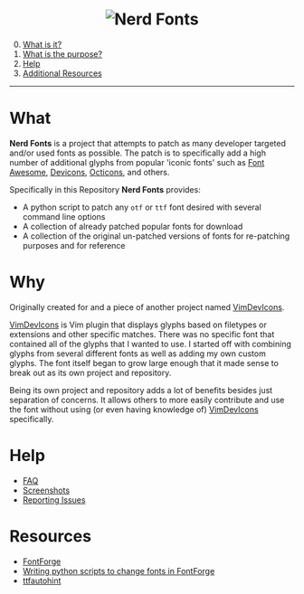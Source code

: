 <h1 align="center">
	<img src="https://raw.githubusercontent.com/ryanoasis/nerd-fonts/master/images/nerd-fonts-logo.svg?sanitize=true" alt="Nerd Fonts" />
</h1>


0. [What is it?](#what)
0. [What is the purpose?](#why)
0. [Help](#help)
0. [Additional Resources](#resources)

---


# What

**Nerd Fonts** is a project that attempts to patch as many developer targeted and/or used fonts as possible. The patch is to specifically add a high number of additional glyphs from popular 'iconic fonts' such as [Font Awesome][font-awesome], [Devicons][vorillaz-devicons], [Octicons][octicons], and others.

Specifically in this Repository **Nerd Fonts** provides:
 * A python script to patch any `otf` or `ttf` font desired with several command line options
 * A collection of already patched popular fonts for download
 * A collection of the original un-patched versions of fonts for re-patching purposes and for reference

# Why

Originally created for and a piece of another project named [VimDevIcons][].

[VimDevIcons][] is Vim plugin that displays glyphs based on filetypes or extensions and other specific matches. There was no specific font that contained all of the glyphs that I wanted to use. I started off with combining glyphs from several different fonts as well as adding my own custom glyphs. The font itself began to grow large enough that it made sense to break out as its own project and repository.

Being its own project and repository adds a lot of benefits besides just separation of concerns. It allows others to more easily contribute and use the font without using (or even having knowledge of) [VimDevIcons][] specifically.

# Help

* [FAQ](https://github.com/ryanoasis/nerd-fonts/wiki/FAQ-and-Troubleshooting)
* [Screenshots](wiki/screenshots)
* [Reporting Issues](wiki/Reporting-Issues)


# Resources

* [FontForge](https://fontforge.github.io/)
* [Writing python scripts to change fonts in FontForge](https://fontforge.github.io/docs/scripting/python.html)
* [ttfautohint](https://www.freetype.org/ttfautohint/)


[VimDevIcons]:https://github.com/ryanoasis/vim-devicons
[vorillaz-devicons]:http://vorillaz.github.io/devicons/
[font-awesome]:https://github.com/FortAwesome/Font-Awesome
[octicons]:https://github.com/github/octicons
[gabrielelana-pomicons]:https://github.com/gabrielelana/pomicons
[Seti-UI]:https://atom.io/themes/seti-ui
[ryanoasis-powerline-extra-symbols]:https://github.com/ryanoasis/powerline-extra-symbols